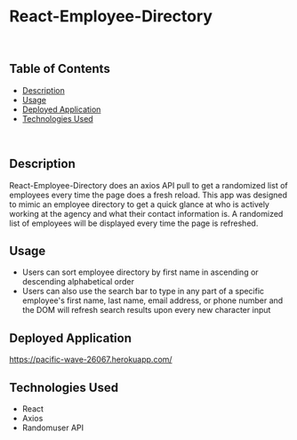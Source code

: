 # React-Employee-Directory
<br/>

## Table of Contents
* [Description](#description)
* [Usage](#usage)
* [Deployed Application](#deployed-application)
* [Technologies Used](#technologies-used)

<br/>

## Description
React-Employee-Directory does an axios API pull to get a randomized list of employees every time the page does a fresh reload. This app was designed to mimic an employee directory to get a quick glance at who is actively working at the agency and what their contact information is. A randomized list of employees will be displayed every time the page is refreshed.

## Usage
* Users can sort employee directory by first name in ascending or descending alphabetical order
* Users can also use the search bar to type in any part of a specific employee's first name, last name, email address, or phone number and the DOM will refresh search results upon every new character input

## Deployed Application
https://pacific-wave-26067.herokuapp.com/

## Technologies Used
* React
* Axios
* Randomuser API
